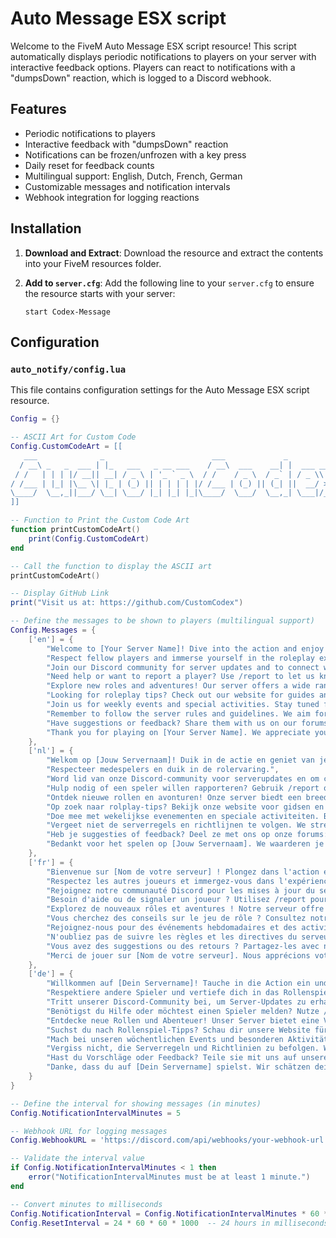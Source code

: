 # Auto Message ESX script

Welcome to the FiveM Auto Message ESX script resource! This script automatically displays periodic notifications to players on your server with interactive feedback options. Players can react to notifications with a "dumpsDown" reaction, which is logged to a Discord webhook. 

## Features

- Periodic notifications to players
- Interactive feedback with "dumpsDown" reaction
- Notifications can be frozen/unfrozen with a key press
- Daily reset for feedback counts
- Multilingual support: English, Dutch, French, German
- Customizable messages and notification intervals
- Webhook integration for logging reactions

## Installation

1. **Download and Extract**: Download the resource and extract the contents into your FiveM resources folder.

2. **Add to `server.cfg`**: Add the following line to your `server.cfg` to ensure the resource starts with your server:

    ```plaintext
    start Codex-Message
    ```

## Configuration

### `auto_notify/config.lua`

This file contains configuration settings for the Auto Message ESX script resource.

```lua
Config = {}

-- ASCII Art for Custom Code
Config.CustomCodeArt = [[
   ___              _                        ___             _             
  / __\ _   _  ___ | |_   ___   _ __ ___    / __\  ___    __| |  ___ __  __
 / /   | | | |/ __|| __| / _ \ | '_ ` _ \  / /    / _ \  / _` | / _ \\ \/ /
/ /___ | |_| |\__ \| |_ | (_) || | | | | |/ /___ | (_) || (_| ||  __/ >  < 
\____/  \__,_||___/ \__| \___/ |_| |_| |_|\____/  \___/  \__,_| \___|/_/\_\
]]

-- Function to Print the Custom Code Art
function printCustomCodeArt()
    print(Config.CustomCodeArt)
end

-- Call the function to display the ASCII art
printCustomCodeArt()

-- Display GitHub Link
print("Visit us at: https://github.com/CustomCodex")

-- Define the messages to be shown to players (multilingual support)
Config.Messages = {
    ['en'] = {
        "Welcome to [Your Server Name]! Dive into the action and enjoy your time!",
        "Respect fellow players and immerse yourself in the roleplay experience.",
        "Join our Discord community for server updates and to connect with other players: [Discord Link].",
        "Need help or want to report a player? Use /report to let us know.",
        "Explore new roles and adventures! Our server offers a wide range of experiences.",
        "Looking for roleplay tips? Check out our website for guides and tutorials.",
        "Join us for weekly events and special activities. Stay tuned for announcements!",
        "Remember to follow the server rules and guidelines. We aim for a fun and fair environment.",
        "Have suggestions or feedback? Share them with us on our forums: [Forums Link].",
        "Thank you for playing on [Your Server Name]. We appreciate your support and enthusiasm!"
    },
    ['nl'] = {
        "Welkom op [Jouw Servernaam]! Duik in de actie en geniet van je tijd!",
        "Respecteer medespelers en duik in de rolervaring.",
        "Word lid van onze Discord-community voor serverupdates en om contact te maken met andere spelers: [Discord Link].",
        "Hulp nodig of een speler willen rapporteren? Gebruik /report om het ons te laten weten.",
        "Ontdek nieuwe rollen en avonturen! Onze server biedt een breed scala aan ervaringen.",
        "Op zoek naar rolplay-tips? Bekijk onze website voor gidsen en tutorials.",
        "Doe mee met wekelijkse evenementen en speciale activiteiten. Blijf op de hoogte van aankondigingen!",
        "Vergeet niet de serverregels en richtlijnen te volgen. We streven naar een leuke en eerlijke omgeving.",
        "Heb je suggesties of feedback? Deel ze met ons op onze forums: [Forums Link].",
        "Bedankt voor het spelen op [Jouw Servernaam]. We waarderen je steun en enthousiasme!"
    },
    ['fr'] = {
        "Bienvenue sur [Nom de votre serveur] ! Plongez dans l'action et profitez de votre temps !",
        "Respectez les autres joueurs et immergez-vous dans l'expérience de jeu de rôle.",
        "Rejoignez notre communauté Discord pour les mises à jour du serveur et pour vous connecter avec d'autres joueurs : [Discord Link].",
        "Besoin d'aide ou de signaler un joueur ? Utilisez /report pour nous le faire savoir.",
        "Explorez de nouveaux rôles et aventures ! Notre serveur offre une large gamme d'expériences.",
        "Vous cherchez des conseils sur le jeu de rôle ? Consultez notre site pour des guides et des tutoriels.",
        "Rejoignez-nous pour des événements hebdomadaires et des activités spéciales. Restez à l'écoute des annonces !",
        "N'oubliez pas de suivre les règles et les directives du serveur. Nous visons un environnement amusant et équitable.",
        "Vous avez des suggestions ou des retours ? Partagez-les avec nous sur nos forums : [Forums Link].",
        "Merci de jouer sur [Nom de votre serveur]. Nous apprécions votre soutien et votre enthousiasme !"
    },
    ['de'] = {
        "Willkommen auf [Dein Servername]! Tauche in die Action ein und genieße deine Zeit!",
        "Respektiere andere Spieler und vertiefe dich in das Rollenspielerlebnis.",
        "Tritt unserer Discord-Community bei, um Server-Updates zu erhalten und dich mit anderen Spielern zu verbinden: [Discord Link].",
        "Benötigst du Hilfe oder möchtest einen Spieler melden? Nutze /report, um uns Bescheid zu geben.",
        "Entdecke neue Rollen und Abenteuer! Unser Server bietet eine Vielzahl von Erlebnissen.",
        "Suchst du nach Rollenspiel-Tipps? Schau dir unsere Website für Anleitungen und Tutorials an.",
        "Mach bei unseren wöchentlichen Events und besonderen Aktivitäten mit. Bleib dran für Ankündigungen!",
        "Vergiss nicht, die Serverregeln und Richtlinien zu befolgen. Wir streben nach einer lustigen und fairen Umgebung.",
        "Hast du Vorschläge oder Feedback? Teile sie mit uns auf unseren Foren: [Forums Link].",
        "Danke, dass du auf [Dein Servername] spielst. Wir schätzen deine Unterstützung und Begeisterung!"
    }
}

-- Define the interval for showing messages (in minutes)
Config.NotificationIntervalMinutes = 5

-- Webhook URL for logging messages
Config.WebhookURL = 'https://discord.com/api/webhooks/your-webhook-url'

-- Validate the interval value
if Config.NotificationIntervalMinutes < 1 then
    error("NotificationIntervalMinutes must be at least 1 minute.")
end

-- Convert minutes to milliseconds
Config.NotificationInterval = Config.NotificationIntervalMinutes * 60 * 1000
Config.ResetInterval = 24 * 60 * 60 * 1000  -- 24 hours in milliseconds
